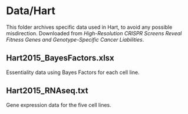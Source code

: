 # Data/Hart #
This folder archives specific data used in Hart, to avoid any possible misdirection. Downloaded from *High-Resolution CRISPR Screens Reveal Fitness Genes and Genotype-Specific Cancer Liabilities*.

## Hart2015_BayesFactors.xlsx ##
Essentiality data using Bayes Factors for each cell line.

## Hart2015_RNAseq.txt ##
Gene expression data for the five cell lines.
